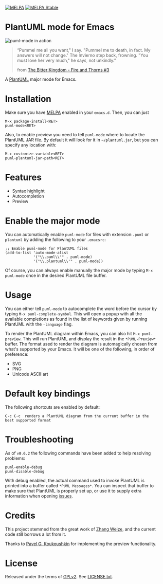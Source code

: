 [![MELPA](http://melpa.org/packages/puml-mode-badge.svg)](http://melpa.org/#/puml-mode) [![MELPA Stable](http://stable.melpa.org/packages/puml-mode-badge.svg)](http://stable.melpa.org/#/puml-mode)

PlantUML mode for Emacs
=======================

<img src="https://raw.githubusercontent.com/skuro/puml-mode/master/banner.png"
 alt="puml-mode in action" title="Behold the beauty of text-based UML diagrams!" />

> “Pummel me all you want," I say. "Pummel me to death, in fact. My answers will not change."
> The Invierno step back, frowning. "You must love her very much," he says, not unkindly.”
>
> from [The Bitter Kingdom - Fire and Thorns #3](https://www.goodreads.com/book/show/11431896-the-bitter-kingdom)


A [PlantUML](http://plantuml.sourceforge.net/) major mode for Emacs.

Installation
============

Make sure you have [MELPA](http://melpa.org/) enabled in your ``emacs.d``. Then, you can just

    M-x package-install<RET>
    puml-mode<RET>

Also, to enable preview you need to tell `puml-mode` where to locate the PlantUML JAR file. By default it will look for it in `~/plantuml.jar`, but you can specify any location with:

    M-x customize-variable<RET>
    puml-plantuml-jar-path<RET>

Features
========

- Syntax highlight
- Autocompletion
- Preview

Enable the major mode
=====================

You can automatically enable `puml-mode` for files with extension `.puml` or `plantuml` by adding the following to your `.emacsrc`:

    ;; Enable puml-mode for PlantUML files
    (add-to-list 'auto-mode-alist
                 '("\\.puml\\'" . puml-mode)
                 '("\\.plantuml\\'" . puml-mode))

Of course, you can always enable manually the major mode by typing `M-x puml-mode` once in the desired PlantUML file buffer.

Usage
=====

You can either tell `puml-mode` to autocomplete the word before the cursor by typing `M-x puml-complete-symbol`. This will open a popup with all the available completions as found in the list of keywords given by running PlantUML with the `-language` flag.

To render the PlantUML diagram within Emacs, you can also hit `M-x puml-preview`. This will run PlantUML and display the result in the `*PUML-Preview*` buffer. The format used to render the diagram is automagically chosen from what's supported by your Emacs. It will be one of the following, in order of preference:

- SVG
- PNG
- Unicode ASCII art

Default key bindings
====================

The following shortcuts are enabled by default:

    C-c C-c  renders a PlantUML diagram from the current buffer in the best supported format

Troubleshooting
===============

As of `v0.6.2` the following commands have been added to help resolving problems:

```
puml-enable-debug
puml-disable-debug
```

With debug enabled, the actual command used to invoke PlantUML is printed into a buffer called `*PUML Messages*`. You can inspect that buffer to make sure that PlantUML is properly set up, or use it to supply extra information when opening [issues](https://github.com/skuro/puml-mode/issues).

Credits
=======

This project stemmed from the great work of [Zhang Weize](http://zhangweize.wordpress.com/2010/09/20/update-plantuml-mode/),
and the current code still borrows a lot from it.

Thanks to [Pavel G. Koukoushkin](https://github.com/svargellin) for implementing the preview functionality.

License
=======

Released under the terms of [GPLv2](http://www.gnu.org/licenses/gpl-2.0.html). See [LICENSE.txt](https://github.com/skuro/plantuml-mode/blob/master/LICENSE.txt).
